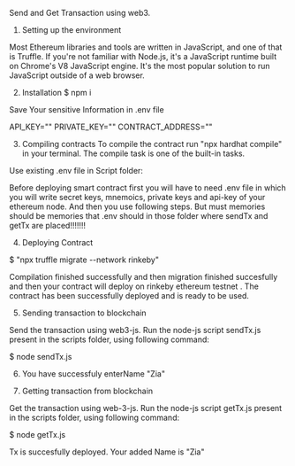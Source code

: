 Send and Get Transaction using web3.

1. Setting up the environment

Most Ethereum libraries and tools are written in JavaScript, and one of that is Truffle. If you're not familiar with Node.js, it's a JavaScript runtime built on Chrome's V8 JavaScript engine. It's the most popular solution to run JavaScript outside of a web browser.

2. Installation
$ npm i 

Save Your sensitive Information in .env file

API_KEY=""
PRIVATE_KEY=""
CONTRACT_ADDRESS=""

3. Compiling contracts
To compile the contract run "npx hardhat compile" in your terminal. The compile task is one of the built-in tasks.

Use existing .env file in Script folder:

Before deploying smart contract first you will have to need .env file in which  you will write secret keys, mnemoics, private keys and api-key of your ethereum node. And then you use following steps.
But must memories should be memories that .env should in those folder where sendTx and getTx are placed!!!!!!!

4. Deploying Contract

$ "npx truffle migrate --network rinkeby"

Compilation finished successfully and then migration finished succesfully and then your contract will deploy on rinkeby ethereum testnet .
The contract has been successfully deployed and is ready to be used.

5. Sending transaction to blockchain

Send the transaction using web3-js. Run the node-js script sendTx.js present in the scripts folder, using following command:

$ node sendTx.js 

6. You have successfuly enterName "Zia"

7. Getting transaction from blockchain

Get the transaction using web-3-js. Run the node-js script getTx.js present in the scripts folder, using following command:

$ node getTx.js 

Tx is succesfully deployed.
Your added Name is "Zia"